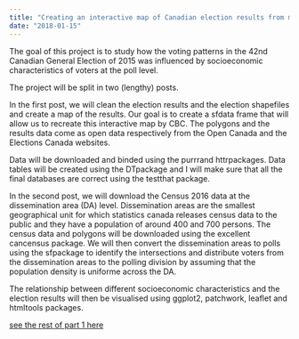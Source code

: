 ```yaml
---
title: "Creating an interactive map of Canadian election results from messy data"
date: "2018-01-15"
---
```


The goal of this project is to study how the voting patterns in the 42nd Canadian General Election of 2015 was influenced by socioeconomic characteristics of voters at the poll level.

The project will be split in two (lengthy) posts.

In the first post, we will clean the election results and the election shapefiles and create a map of the results. Our goal is to create a sfdata frame that will allow us to recreate this interactive map by CBC. The polygons and the results data come as open data respectively from the Open Canada and the Elections Canada websites.

Data will be downloaded and binded using the purrrand httrpackages. Data tables will be created using the DTpackage and I will make sure that all the final databases are correct using the testthat package.

In the second post, we will download the Census 2016 data at the dissemination area (DA) level. Dissemination areas are the smallest geographical unit for which statistics canada releases census data to the public and they have a population of around 400 and 700 persons. The census data and polygons will be downloaded using the excellent cancensus package. We will then convert the dissemination areas to polls using the sfpackage to identify the intersections and distribute voters from the dissemination areas to the polling division by assuming that the population density is uniforme across the DA.

The relationship between different socioeconomic characteristics and the election results will then be visualised using ggplot2, patchwork, leaflet and htmltools packages.

[see the rest of part 1 here](/blog_elect2015_part1.html)
